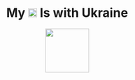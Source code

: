 
<h1 align="center">My <img width="20" src="https://upload.wikimedia.org/wikipedia/commons/e/ee/Heart-shaped_Ukrainian_flag.svg"> Is with Ukraine</h1>

<p align="center">
  <img width="100" src="https://upload.wikimedia.org/wikipedia/commons/0/0f/Peace_dove_ukraine1.png">
</p>

<!--
**flodek/flodek** is a ✨ _special_ ✨ repository because its `README.md` (this file) appears on your GitHub profile.

<p align="center">
  <img width="50%" src="https://upload.wikimedia.org/wikipedia/commons/e/ee/Heart-shaped_Ukrainian_flag.svg">
</p>

![](https://upload.wikimedia.org/wikipedia/commons/e/ee/Heart-shaped_Ukrainian_flag.svg)

Here are some ideas to get you started:

- 🔭 I’m currently working on ...
- 🌱 I’m currently learning ...
- 👯 I’m looking to collaborate on ...
- 🤔 I’m looking for help with ...
- 💬 Ask me about ...
- 📫 How to reach me: ...
- 😄 Pronouns: ...
- ⚡ Fun fact: ...
-->
